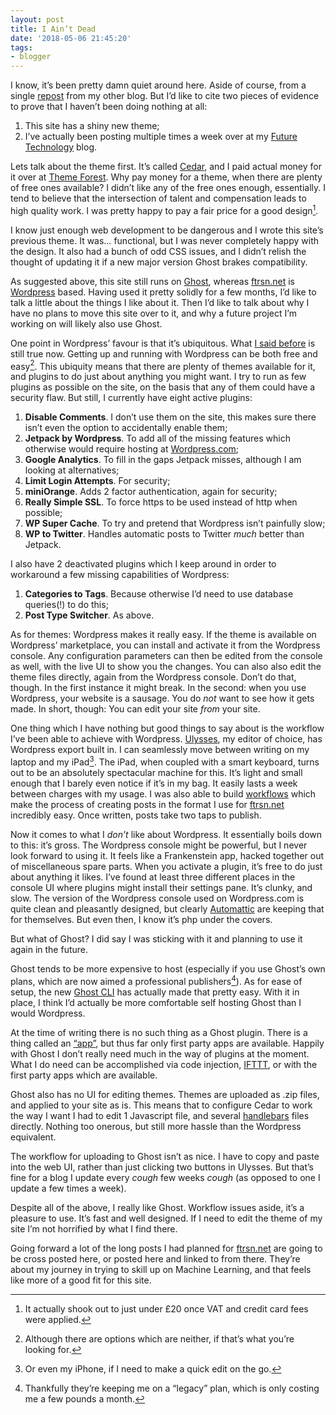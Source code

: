 ```yaml
---
layout: post
title: I Ain’t Dead
date: '2018-05-06 21:45:20'
tags:
- blogger
---
```


I know, it’s been pretty damn quiet around here. Aside of course, from a single [repost](/2018/04/25/some-notes-on-the-andrew-ng-coursera-machine-learning-course/) from my other blog. But I’d like to cite two pieces of evidence to prove that I haven’t been doing nothing at all: 

1. This site has a shiny new theme;
2. I’ve actually been posting multiple times a week over at my [Future Technology](https://ftrsn.net) blog.

Lets talk about the theme first. It’s called [Cedar](https://cedar-ghost.ecko.me), and I paid actual money for it over at [Theme Forest](https://themeforest.net/item/cedar-responsive-ghost-theme/13127587?s_rank=6). Why pay money for a theme, when there are plenty of free ones available? I didn’t like any of the free ones enough, essentially. I tend to believe that the intersection of talent and compensation leads to high quality work. I was pretty happy to pay a fair price for a good design[^1]. 

I know just enough web development to be dangerous and I wrote this site’s previous theme. It was… functional, but I was never completely happy with the design. It also had a bunch of odd CSS issues, and I didn’t relish the thought of updating it if a new major version Ghost brakes compatibility.

As suggested above, this site still runs on [Ghost](https://ghost.org), whereas [ftrsn.net](https://ftrsn.net) is [Wordpress](https://wordpress.org) based. Having used it pretty solidly for a few months, I’d like to talk a little about the things I like about it. Then I’d like to talk about why I have no plans to move this site over to it, and why a future project I’m working on will likely also use Ghost.

One point in Wordpress’ favour is that it’s ubiquitous. What [I said before](/2017/11/06/blogging-on-the-quartz-curve/) is still true now. Getting up and running with Wordpress can be both free and easy[^2].  This ubiquity means that there are plenty of themes available for it, and plugins to do just about anything you might want. I try to run as few plugins as possible on the site, on the basis that any of them could have a security flaw. But still, I currently have eight active plugins:

1. **Disable Comments**. I don’t use them on the site, this makes sure there isn’t even the option to accidentally enable them;
3. **Jetpack by Wordpress**. To add all of the missing features which otherwise would require hosting at [Wordpress.com](https://wordpress.com);
2. **Google Analytics**. To fill in the gaps Jetpack misses, although I am looking at alternatives;
4. **Limit Login Attempts**. For security;
5. **miniOrange**. Adds 2 factor authentication, again for security;
6. **Really Simple SSL**. To force https to be used instead of http when possible;
7. **WP Super Cache**. To try and pretend that Wordpress isn’t painfully slow;
8. **WP to Twitter**. Handles automatic posts to Twitter *much* better than Jetpack.

I also have 2 deactivated plugins which I keep around in order to workaround a few missing capabilities of Wordpress:

1. **Categories to Tags**. Because otherwise I’d need to use database queries(!) to do this;
2. **Post Type Switcher**. As above.

As for themes: Wordpress makes it really easy. If the theme is available on Wordpress’ marketplace, you can install and activate it from the Wordpress console. Any configuration parameters can then be edited from the console as well, with the live UI to show you the changes. You can also also edit the theme files directly, again from the Wordpress console. Don’t do that, though. In the first instance it might break. In the second: when you use Wordpress, your website is a sausage. You do *not* want to see how it gets made. In short, though: You can edit your site *from* your site.

One thing which I have nothing but good things to say about is the workflow I’ve been able to achieve with Wordpress. [Ulysses](https://ulyssesapp.com), my editor of choice, has Wordpress export built in. I can seamlessly move between writing on my laptop and my iPad[^3]. The iPad, when coupled with a smart keyboard, turns out to be an absolutely spectacular machine for this. It’s light and small enough that I barely even notice if it’s in my bag. It easily lasts a week between charges with my usage. I was also able to build [workflows](https://workflow.is) which make the process of creating posts in the format I use for [ftrsn.net](https://ftrsn.net) incredibly easy. Once written, posts take two taps to publish.

Now it comes to what I *don’t* like about Wordpress. It essentially boils down to this: it’s gross. The Wordpress console might be powerful, but I never look forward to using it. It feels like a Frankenstein app, hacked together out of miscellaneous spare parts. When you activate a plugin, it’s free to do just about anything it likes. I’ve found at least three different places in the console UI where plugins might install their settings pane. It’s clunky, and slow. The version of the Wordpress console used on Wordpress.com is quite clean and pleasantly designed, but clearly [Automattic](https://automattic.com) are keeping that for themselves. But even then, I know it’s php under the covers.

But what of Ghost? I did say I was sticking with it and planning to use it again in the future.

Ghost tends to be more expensive to host (especially if you use Ghost’s own plans, which are now aimed a professional publishers[^4]). As for ease of setup, the new [Ghost CLI](https://docs.ghost.org/docs/ghost-cli) has actually made that pretty easy. With it in place, I think I’d actually be more comfortable self hosting Ghost than I would Wordpress.

At the time of writing there is no such thing as a Ghost plugin. There is a thing called an [“app”](https://apps.ghost.org), but thus far only first party apps are available. Happily with Ghost I don’t really need much in the way of plugins at the moment. What I do need can be accomplished via code injection, [IFTTT](https://ifttt.com), or with the first party apps which are available.

Ghost also has no UI for editing themes. Themes are uploaded as .zip files, and applied to your site as is. This means that to configure Cedar to work the way I want I had to edit 1 Javascript file, and several [handlebars](https://handlebarsjs.com) files directly. Nothing too onerous, but still more hassle than the Wordpress equivalent.

The workflow for uploading to Ghost isn’t as nice. I have to copy and paste into the web UI, rather than just clicking two buttons in Ulysses. But that’s fine for a blog I update every *cough* few weeks *cough* (as opposed to one I update a few times a week).

Despite all of the above, I really like Ghost. Workflow issues aside, it’s a pleasure to use. It’s fast and well designed. If I need to edit the theme of my site I’m not horrified by what I find there.

Going forward a lot of the long posts I had planned for [ftrsn.net](https://ftrsn.net) are going to be cross posted here, or posted here and linked to from there. They’re about my journey in trying to skill up on Machine Learning, and that feels like more of a good fit for this site.

[^1]:	It actually shook out to just under £20 once VAT and credit card fees were applied.

[^2]:	Although there are options which are neither, if that’s what you’re looking for.

[^3]:	Or even my iPhone, if I need to make a quick edit on the go.

[^4]:	Thankfully they’re keeping me on a “legacy” plan, which is only costing me a few pounds a month.